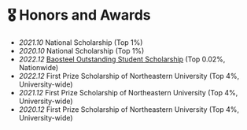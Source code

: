 # 🎖 Honors and Awards
- *2021.10* National Scholarship (Top 1%)
- *2020.10* National Scholarship (Top 1%)
- *2022.12* [Baosteel Outstanding Student Scholarship]("https://www.bsef.baosteel.com/") (Top 0.02%, Nationwide)
- *2022.12* First Prize Scholarship of Northeastern University  (Top 4%, University-wide)
- *2021.12* First Prize Scholarship of Northeastern University  (Top 4%, University-wide)
- *2020.12* First Prize Scholarship of Northeastern University  (Top 4%, University-wide)
